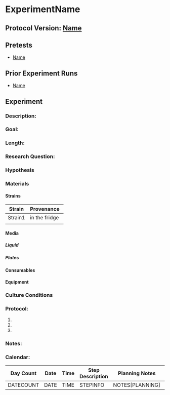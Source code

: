 # ExperimentName
## Protocol Version: [Name](link_to_commit)

## Pretests
- [Name](link_to_protocol)

## Prior Experiment Runs

- [Name](link_to_protocol)

## Experiment 
### Description:


### Goal:

### Length:

### Research Question: 

### Hypothesis

### Materials

#### Strains


| Strain | Provenance  |
|--------|-------------|
| Strain1       |     in the fridge        |
|        |             |

#### Media

##### Liquid

##### Plates

#### Consumables

#### Equipment

### Culture Conditions

### Protocol:

1.
1.
1.

### Notes:

### Calendar:



| Day Count | Date | Time | Step Description| Planning Notes | Execution Notes|
|-----------|------|------|-----------------|----------------|----------------|
|DATECOUNT|DATE|TIME|STEPINFO|NOTES[PLANNING]|NOTES[EXECUTION]|

